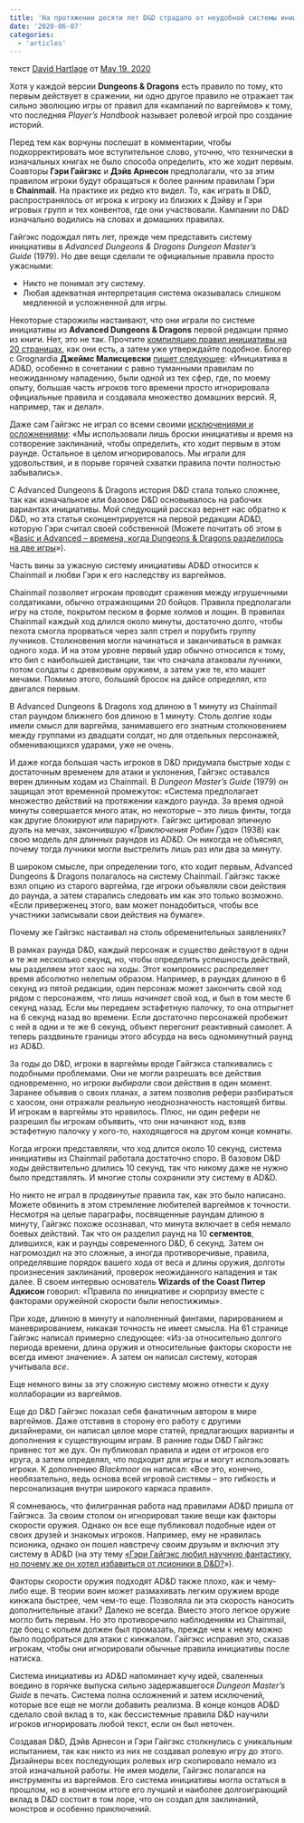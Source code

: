 ```yaml
---
title: 'На протяжении десяти лет D&D страдало от неудобной системы инициативы. И повинны в этом корни игры из варгеймов'
date: '2020-06-07'
categories:
  - 'articles'
---
```


текст [David Hartlage](https://vk.com/away.php?to=https://dmdavid.com/tag/author/admin/) от [May 19, 2020](https://vk.com/away.php?to=https%3A%2F%2Fdmdavid.com%2Ftag%2Ffor-10-years-dd-suffered-from-an-unplayable-initiative-system-blame-the-games-wargaming-roots%2F)

Хотя у каждой версии **Dungeons & Dragons** есть правило по тому, кто первым действует в сражении, ни одно другое правило не отражает так сильно эволюцию игры от правил для «кампаний по варгеймов» к тому, что последняя *Player’s Handbook* называет ролевой игрой про создание историй.

Перед тем как ворчуны поспешат в комментарии, чтобы подкорректировать мое вступительное слово, уточню, что технически в изначальных книгах не было способа определить, кто же ходит первым. Соавторы **Гэри Гайгэкс** и **Дэйв Арнесон** предполагали, что за этим правилом игроки будут обращаться к более ранним правилам Гэри в **Chainmail**. На практике их редко кто видел. То, как играть в D&D, распространялось от игрока к игроку из близких к Дэйву и Гэри игровых групп и тех конвентов, где они участвовали. Кампании по D&D изначально водились на словах и домашних правилах.

Гайгэкс подождал пять лет, прежде чем представить систему инициативы в *Advanced Dungeons & Dragons Dungeon Master’s Guide* (1979). Но две вещи сделали те официальные правила просто ужасными:

- Никто не понимал эту систему.
- Любая адекватная интерпретация система оказывалась слишком медленной и усложненной для игры.

Некоторые старожилы настаивают, что они играли по системе инициативы из **Advanced Dungeons & Dragons** первой редакции прямо из книги. Нет, это не так. Прочтите [компиляцию правил инициативы на 20 страницах](https://vk.com/away.php?to=https%3A%2F%2Fidiscepolidellamanticora.files.wordpress.com%2F2012%2F09%2Faddict.pdf), как они есть, а затем уже утверждайте подобное. Блогер с Grognardia **Джеймс Малисцевски** [пишет следующее](https://vk.com/away.php?to=http%3A%2F%2Fgrognardia.blogspot.com%2F2011%2F11%2Farticles-of-dragon-who-gets-first-swing.html): «Инициатива в AD&D, особенно в сочетании с равно туманными правилам по неожиданному нападению, были одной из тех сфер, где, по моему опыту, большая часть игроков того времени просто игнорировала официальные правила и создавала множество домашних версий. Я, например, так и делал».

Даже сам Гайгэкс не играл со всеми своими [исключениями и осложнениями](https://vk.com/away.php?to=https%3A%2F%2Fwww.enworld.org%2Fthreads%2Fq-a-with-gary-gygax.22566%2Fpage-44): «Мы использовали лишь броски инициативы и время на сотворение заклинаний, чтобы определить, кто ходит первым в этом раунде. Остальное в целом игнорировалось. Мы играли для удовольствия, и в порыве горячей схватки правила почти полностью забывались».

С Advanced Dungeons & Dragons история D&D стала только сложнее, так как изначальное или базовое D&D основывалось на рабочих вариантах инициативы. Мой следующий рассказ вернет нас обратно к D&D, но эта статья сконцентрируется на первой редакции AD&D, которую Гэри считал своей собственной (Можете почитать об этом в «[Basic и Advanced – времена, когда Dungeons & Dragons разделилось на две игры](https://vk.com/away.php?to=https%3A%2F%2Fdmdavid.com%2Ftag%2Fbasic-and-advanced-the-time-dungeons-dragons-split-into-two-games%2F)»).

Часть вины за ужасную систему инициативы AD&D относится к Chainmail и любви Гэри к его наследству из варгеймов.

Chainmail позволяет игрокам проводит сражения между игрушечными солдатиками, обычно отражающими 20 бойцов. Правила предполагали игру на столе, покрытом песком в форме холмов и лощин. В правилах Chainmail каждый ход длился около минуты, достаточно долго, чтобы пехота смогла прорваться через залп стрел и порубить группу лучников. Столкновения могли начинаться и заканчиваться в рамках одного хода. И на этом уровне первый удар обычно относился к тому, кто бил с наибольшей дистанции, так что сначала атаковали лучники, потом солдаты с древковым оружием, а затем уже те, кто машет мечами. Помимо этого, больший бросок на дайсе определял, кто двигался первым.

В Advanced Dungeons & Dragons ход длиною в 1 минуту из Chainmail стал раундом ближнего боя длиною в 1 минуту. Столь долгие ходы имели смысл для варгейма, занимавшего его знатным столкновением между группами из двадцати солдат, но для отдельных персонажей, обменивающихся ударами, уже не очень.

И даже когда большая часть игроков в D&D придумала быстрые ходы с достаточным временем для атаки и уклонения, Гайгэкс оставался верен длинным ходам из Chainmail. В *Dungeon Master’s Guide* (1979) он защищал этот временной промежуток: «Система предполагает множество действий на протяжении каждого раунда. За время одной минуты совершается много атак, но некоторые – это лишь финты, тогда как другие блокируют или парируют». Гайгэкс цитировал эпичную дуэль на мечах, закончившую «_Приключения Робин Гуда_» (1938) как свою модель для длинных раундов из AD&D. Он никогда не объяснял, почему тогда лучники могли выстрелить лишь раз или два за минуту.

В широком смысле, при определении того, кто ходит первым, Advanced Dungeons & Dragons полагалось на систему Chainmail. Гайгэкс также взял опцию из старого варгейма, где игроки объявляли свои действия до раунда, а затем старались следовать им как это только возможно. «Если приверженец этого, вам может понадобиться, чтобы все участники записывали свои действия на бумаге».

Почему же Гайгэкс настаивал на столь обременительных заявлениях?

В рамках раунда D&D, каждый персонаж и существо действуют в одни и те же несколько секунд, но, чтобы определить успешность действий, мы разделяем этот хаос на ходы. Этот компромисс распределяет время абсолютно нелепым образом. Например, в раундах длиною в 6 секунд из пятой редакции, один персонаж может закончить свой ход рядом с персонажем, что лишь *начинает* свой ход, и был в том месте 6 секунд назад. Если мы передаем эстафетную палочку, то она отпрыгнет на 6 секунд назад во времени. Если достаточно персонажей пробежит с ней в одни и те же 6 секунд, объект перегонит реактивный самолет. А теперь раздвиньте границы этого абсурда на весь одноминутный раунд из AD&D.

За годы до D&D, игроки в варгеймы вроде Гайгэкса сталкивались с подобными проблемами. Они не могли разрешать все действия одновременно, но игроки *выбирали* свои действия в один момент. Заранее объявив о своих планах, а затем позволив рефери разбираться с хаосом, они отражали реальную неоднозначность настоящей битвы. И игрокам в варгеймы это нравилось. Плюс, ни один рефери не разрешил бы игрокам объявить, что они начинают ход, взяв эстафетную палочку у кого-то, находящегося на другом конце комнаты.

Когда игроки представляли, что ход длится около 10 секунд, система инициативы из Chainmail работала достаточно споро. В базовом D&D ходы действительно длились 10 секунд, так что никому даже не нужно было представлять. И многие столы сохранили эту систему в AD&D.

Но никто не играл в *продвинутые* правила так, как это было написано. Можете обвинить в этом стремление любителей варгеймов к точности. Несмотря на целые параграфы, посвященные раундам длиною в минуту, Гайгэкс похоже осознавал, что минута включает в себя немало боевых действий. Так что он разделил раунд на 10 **сегментов**, длившихся, как и раунды современного D&D, 6 секунд. Затем он нагромоздил на это сложные, а иногда противоречивые, правила, определявшие порядок вашего хода от веса и длины оружия, долготы произнесения заклинаний, проверок неожиданного нападения и так далее. В своем интервью основатель **Wizards of the Coast Питер Адкисон** говорил: «Правила по инициативе и сюрпризу вместе с факторами оружейной скорости были непостижимы».

При ходе, длиною в минуту и наполненный финтами, парированием и маневрированием, никакая точность не имеет смысла. На 61 странице Гайгэкс написал примерно следующее: «Из-за относительно долгого периода времени, длина оружия и относительные факторы скорости не всегда имеют значение». А затем он написал систему, которая учитывала *все*.

Еще немного вины за эту сложную систему можно отнести к духу коллаборации из варгеймов.

Еще до D&D Гайгэкс показал себя фанатичным автором в мире варгеймов. Даже отставив в сторону его работу с другими дизайнерами, он написал целое море статей, предлагающих варианты и дополнения к существующим играм. В ранние годы D&D Гайгэкс привнес тот же дух. Он публиковал правила и идеи от игроков его круга, а затем определял, что подходит для игры и могут использовать игроки. К дополнению *Blackmoor* он написал: «Все это, конечно, необязательно, ведь основа всей игровой системы – это гибкость и персонализация внутри широкого каркаса правил».

Я сомневаюсь, что филигранная работа над правилами AD&D пришла от Гайгэкса. За своим столом он игнорировал такие вещи как факторы скорости оружия. Однако он все еще публиковал подобные идеи от своих друзей и знакомых игроков. Например, ему не нравилась псионика, однако он пошел навстречу своим друзьям и включил эту систему в AD&D (на эту тему [«Гэри Гайгэкс любил научную фантастику, но почему же он хотел избавиться от псионики в D&D?](https://vk.com/away.php?to=https%3A%2F%2Fdmdavid.com%2Ftag%2Fgary-gygax-loved-science-fantasy-so-why-did-he-want-psionics-out-of-dd%2F)»).

Факторы скорости оружия подходят AD&D также плохо, как и чему-либо еще. В теории воин может размахивать легким оружием вроде кинжала быстрее, чем чем-то еще. Позволяла ли эта скорость наносить дополнительные атаки? Далеко не всегда. Вместо этого легкое оружие могло бить первым. Но это противоречило наблюдениям из Chainmail, где боец с копьем должен был промазать, прежде чем к нему можно было подобраться для атаки с кинжалом. Гайгэкс исправил это, сказав игрокам, чтобы они игнорировали обычные правила инициативы после натиска.

Система инициативы из AD&D напоминает кучу идей, сваленных воедино в горячке выпуска сильно задержавшегося *Dungeon Master’s Guide* в печать. Система полна осложнений и затем исключений, которые все еще не могли добавить реализма. В конце концов AD&D сделало свой вклад в то, как бессистемные правила D&D научили игроков игнорировать любой текст, если он был неточен.

Создавая D&D, Дэйв Арнесон и Гэри Гайгэкс столкнулись с уникальным испытанием, так как никто из них не создавал ролевую игру до этого. Дизайнеры всех последующих ролевых игр скопировало немало из этой изначальной работы. Не имея модели, Гайгэкс полагался на инструменты из варгеймов. Его система инициативы могла остаться в прошлом, но в конечном итоге его лучший и наиболее долгоиграющий вклад в D&D состоит в том лоре, что он создал для заклинаний, монстров и особенно приключений.
